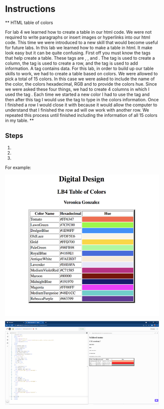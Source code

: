 # Instructions  

  ** HTML table of colors

 For lab 4 we learned how to create a table in our html code. We were not required to write paragraphs or insert images or hyperlinks into our html code. This time we were introduced to a new skill that would become useful for future labs. In this lab we learned how to make a table in html.  It make look easy but it can be quite confusing. First off you must know the tags that help create a table. These tags are <th>, <tr>, and <td>. The tag <th> is used to create a column, the tag <tr> is used to create a row, and the tag <td> is used to add information. A <td> tag contains data. For this lab, in order to build up our table skills to work, we had to create a table based on colors. We were allowed to pick a total of 15 colors. In this case we were asked to include the name of the color, the colors hexadecimal, RGB and to provide the colors hue. Since we were asked these four things, we had to create 4 columns in which I used the tag <th>. Each time we started a new color I had to use the tag <td> and then after this tag I would use the tag <td> to type in the colors information. Once I finished a row I would close it with </td> because it would allow the computer to understand that I finished the row ad will ow work with another row. We repeated this process until finished  including the information of all 15 colors in my table. **


  ## Steps
  1. 
  2. 
  3. 

  For example:

  ![alt text](assets/Lab4.png)
  
  
  ![alt text](assets/Lb4.png)
  
  
